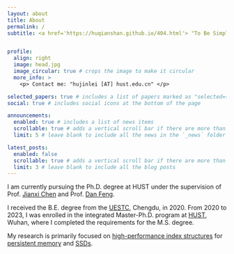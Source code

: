 ```yaml
---
layout: about
title: About
permalink: /
subtitle: <a href='https://huqianshan.github.io/404.html'> "To Be Simple, To Be Happy." </a> 


profile:
  align: right
  image: head.jpg
  image_circular: true # crops the image to make it circular
  more_info: >
    <p> Contact me: "hujinlei [AT] hust.edu.cn" </p>

selected_papers: true # includes a list of papers marked as "selected={true}"
social: true # includes social icons at the bottom of the page

announcements:
  enabled: true # includes a list of news items
  scrollable: true # adds a vertical scroll bar if there are more than 3 news items
  limit: 5 # leave blank to include all the news in the `_news` folder

latest_posts:
  enabled: false
  scrollable: true # adds a vertical scroll bar if there are more than 3 new posts items
  limit: 3 # leave blank to include all the blog posts
---
```

I am currently pursuing the Ph.D. degree at HUST under the supervision of Prof. [Jianxi Chen](http://faculty.hust.edu.cn/chenjianxi/zh_CN/index/1489977/list/index.htm) and Prof. [Dan Feng](https://hustdfeng.github.io/). 

I received the B.E. degree from the [UESTC](https://www.uestc.edu.cn/), Chengdu, in 2020. 
From 2020 to 2023, I was enrolled in the integrated Master-Ph.D. program at [HUST](https://hust.edu.cn), Wuhan, where I completed the requirements for the M.S. degree. 


My research is primarily focused on [high-performance index structures]()  for [persistent memory]() and [SSDs]().


